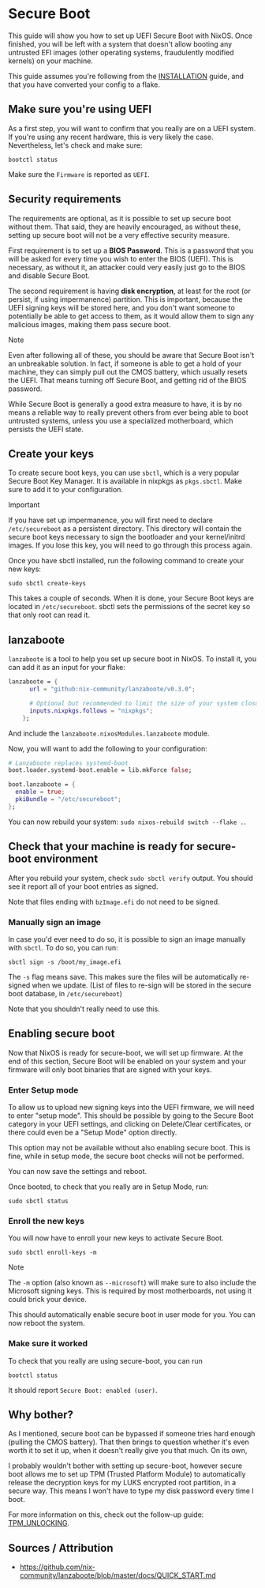# Secure Boot

This guide will show you how to set up UEFI Secure Boot with NixOS. Once finished, you will be left with a system that
doesn't allow booting any untrusted EFI images (other operating systems, fraudulently modified kernels) on your machine.

This guide assumes you're following from the [INSTALLATION](./01_INSTALLATION.md) guide, and that
you have converted your config to a flake.

## Make sure you're using UEFI

As a first step, you will want to confirm that you really are on a UEFI system. If you're using any recent hardware,
this is very likely the case. Nevertheless, let's check and make sure:

```shell
bootctl status
```

Make sure the `Firmware` is reported as `UEFI`.

## Security requirements

The requirements are optional, as it is possible to set up secure boot without them. That said, they are heavily
encouraged, as without these, setting up secure boot will not be a very effective security measure.

First requirement is to set up a **BIOS Password**. This is a password that you will be asked for every time you wish to
enter the BIOS (UEFI). This is necessary, as without it, an attacker could very easily just go to the BIOS and disable
Secure Boot.

The second requirement is having **disk encryption**, at least for the root (or persist, if using impermanence)
partition. This is important, because the UEFI signing keys will be stored here, and you don't want someone to
potentially be able to get access to them, as it would allow them to sign any malicious images, making them pass secure
boot.

> [!NOTE]
> Even after following all of these, you should be aware that Secure Boot isn't an unbreakable solution. In
> fact, if someone is able to get a hold of your machine, they can simply pull out the CMOS battery, which usually
> resets the UEFI. That means turning off Secure Boot, and getting rid of the BIOS password.
>
> While Secure Boot is generally a good extra measure to have, it is by no means a reliable way to really prevent
> others from ever being able to boot untrusted systems, unless you use a specialized motherboard, which persists the
> UEFI state.

## Create your keys

To create secure boot keys, you can use `sbctl`, which is a very popular Secure Boot Key Manager. It is available in
nixpkgs as `pkgs.sbctl`. Make sure to add it to your configuration.

> [!IMPORTANT]
> If you have set up impermanence, you will first need to declare `/etc/secureboot` as a persistent directory. This
> directory will contain the secure boot keys necessary to sign the bootloader and your kernel/initrd images. If you
> lose this key, you will need to go through this process again.

Once you have sbctl installed, run the following command to create your new keys:

```shell
sudo sbctl create-keys
```

This takes a couple of seconds. When it is done, your Secure Boot keys are located in `/etc/secureboot`. sbctl sets the
permissions of the secret key so that only root can read it.

## lanzaboote

`lanzaboote` is a tool to help you set up secure boot in NixOS. To install it, you can add
it as an input for your flake:

```nix
lanzaboote = {
      url = "github:nix-community/lanzaboote/v0.3.0";

      # Optional but recommended to limit the size of your system closure.
      inputs.nixpkgs.follows = "nixpkgs";
    };
```

And include the `lanzaboote.nixosModules.lanzaboote` module.

Now, you will want to add the following to your configuration:

```nix
# Lanzaboote replaces systemd-boot
boot.loader.systemd-boot.enable = lib.mkForce false;

boot.lanzaboote = {
  enable = true;
  pkiBundle = "/etc/secureboot";
};
```

You can now rebuild your system: `sudo nixos-rebuild switch --flake .`.

## Check that your machine is ready for secure-boot environment

After you rebuild your system, check `sudo sbctl verify` output. You should see it report all of your boot entries as
signed.

Note that files ending with `bzImage.efi` do not need to be signed.

### Manually sign an image

In case you'd ever need to do so, it is possible to sign an image manually with `sbctl`. To do so, you can run:

```shell
sbctl sign -s /boot/my_image.efi
```

The `-s` flag means save. This makes sure the files will be automatically re-signed when we update. (List of files to
re-sign will be stored in the secure boot database, in `/etc/secureboot`)

Note that you shouldn't really need to use this.

## Enabling secure boot

Now that NixOS is ready for secure-boot, we will set up firmware. At the end of this section, Secure Boot will be enabled on your system and your firmware will only boot binaries that are signed with your keys.

### Enter Setup mode

To allow us to upload new signing keys into the UEFI firmware, we will need to enter "setup mode". This should be
possible by going to the Secure Boot category in your UEFI settings, and clicking on Delete/Clear certificates, or
there could even be a "Setup Mode" option directly.

This option may not be available without also enabling secure boot. This is fine, while in setup mode, the secure
boot checks will not be performed.

You can now save the settings and reboot.

Once booted, to check that you really are in Setup Mode, run:

```shell
sudo sbctl status
```

### Enroll the new keys

You will now have to enroll your new keys to activate Secure Boot.

```shell
sudo sbctl enroll-keys -m
```

> [!NOTE]
> The `-m` option (also known as `--microsoft`) will make sure to also include the Microsoft
> signing keys. This is required by most motherboards, not using it could brick your device.

This should automatically enable secure boot in user mode for you. You can now reboot the system.

### Make sure it worked

To check that you really are using secure-boot, you can run

```shell
bootctl status
```

It should report `Secure Boot: enabled (user)`.

## Why bother?

As I mentioned, secure boot can be bypassed if someone tries hard enough (pulling the CMOS battery). That then
brings to question whether it's even worth it to set it up, when it doesn't really give you that much. On its own,

I probably wouldn't bother with setting up secure-boot, however secure boot allows me to set up TPM (Trusted Platform
Module) to automatically release the decryption keys for my LUKS encrypted root partition, in a secure way. This means I
won't have to type my disk password every time I boot.

For more information on this, check out the follow-up guide: [TPM_UNLOCKING](./04_TPM_UNLOCKING.md).

## Sources / Attribution

- <https://github.com/nix-community/lanzaboote/blob/master/docs/QUICK_START.md>
